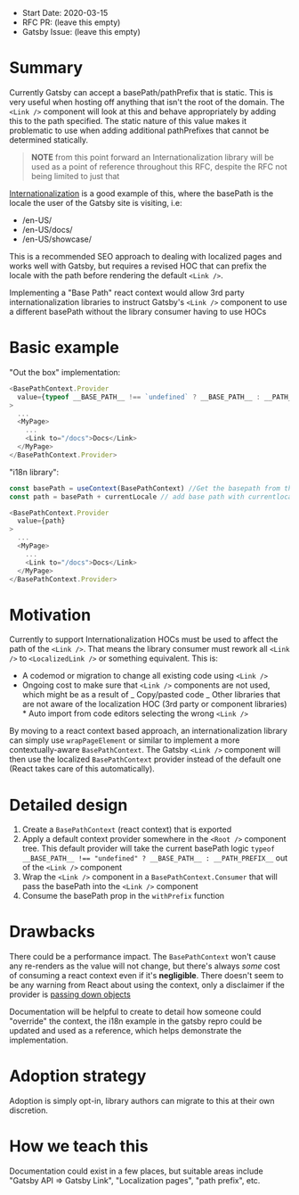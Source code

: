 - Start Date: 2020-03-15
- RFC PR: (leave this empty)
- Gatsby Issue: (leave this empty)

# Summary

Currently Gatsby can accept a basePath/pathPrefix that is static. This is very useful when hosting off anything that isn't the root of the domain. The `<Link />` component will look at this and behave appropriately by adding this to the path specified. The static nature of this value makes it problematic to use when adding additional pathPrefixes that cannot be determined statically.

> **NOTE** from this point forward an Internationalization library will be used as a point of reference throughout this RFC, despite the RFC not being limited to just that

[Internationalization](https://github.com/gatsbyjs/gatsby/tree/master/examples/using-i18n) is a good example of this, where the basePath is the locale the user of the Gatsby site is visiting, i.e:

- /en-US/
- /en-US/docs/
- /en-US/showcase/

This is a recommended SEO approach to dealing with localized pages and works well with Gatsby, but requires a revised HOC that can prefix the locale with the path before rendering the default `<Link />`.

Implementing a "Base Path" react context would allow 3rd party internationalization libraries to instruct Gatsby's `<Link />` component to use a different basePath without the library consumer having to use HOCs

# Basic example

"Out the box" implementation:

```js
<BasePathContext.Provider
  value={typeof __BASE_PATH__ !== `undefined` ? __BASE_PATH__ : __PATH_PREFIX__}
>
  ...
  <MyPage>
    ...
    <Link to="/docs">Docs</Link>
  </MyPage>
</BasePathContext.Provider>
```

"i18n library":

```js
const basePath = useContext(BasePathContext) //Get the basepath from the existing BasePathContext
const path = basePath + currentLocale // add base path with currentlocale => /en-US/

<BasePathContext.Provider
  value={path}
>
  ...
  <MyPage>
    ...
    <Link to="/docs">Docs</Link>
  </MyPage>
</BasePathContext.Provider>
```

# Motivation

Currently to support Internationalization HOCs must be used to affect the path of the `<Link />`. That means the library consumer must rework all `<Link />` to `<LocalizedLink />` or something equivalent. This is:

- A codemod or migration to change all existing code using `<Link />`
- Ongoing cost to make sure that `<Link />` components are not used, which might be as a result of
  _ Copy/pasted code
  _ Other libraries that are not aware of the localization HOC (3rd party or component libraries) \* Auto import from code editors selecting the wrong `<Link />`

By moving to a react context based approach, an internationalization library can simply use `wrapPageElement` or similar to implement a more contextually-aware `BasePathContext`. The Gatsby `<Link />` component will then use the localized `BasePathContext` provider instead of the default one (React takes care of this automatically).

# Detailed design

1. Create a `BasePathContext` (react context) that is exported
2. Apply a default context provider somewhere in the `<Root />` component tree. This default provider will take the current basePath logic `typeof __BASE_PATH__ !== "undefined" ? __BASE_PATH__ : __PATH_PREFIX__` out of the `<Link />` component
3. Wrap the `<Link />` component in a `BasePathContext.Consumer` that will pass the basePath into the `<Link />` component
4. Consume the basePath prop in the `withPrefix` function

# Drawbacks

There could be a performance impact. The `BasePathContext` won't cause any re-renders as the value will not change, but there's always _some_ cost of consuming a react context even if it's **negligible**. There doesn't seem to be any warning from React about using the context, only a disclaimer if the provider is [passing down objects](https://reactjs.org/docs/context.html#caveats)

Documentation will be helpful to create to detail how someone could "override" the context, the i18n example in the gatsby repro could be updated and used as a reference, which helps demonstrate the implementation.

# Adoption strategy

Adoption is simply opt-in, library authors can migrate to this at their own discretion.

# How we teach this

Documentation could exist in a few places, but suitable areas include "Gatsby API => Gatsby Link", "Localization pages", "path prefix", etc.
